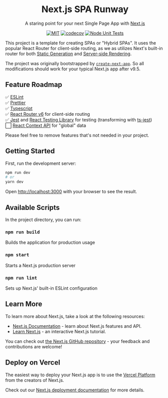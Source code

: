 <h1 align="center">Next.js SPA Runway</h1>
<div align="center">

A staring point for your next Single Page App with [Next.js](https://nextjs.org/)

[![MIT](https://img.shields.io/dub/l/vibe-d.svg?style=flat-square)](http://opensource.org/licenses/MIT)
[![codecov](https://codecov.io/gh/jeff-li/nextjs-spa-runway/branch/master/graph/badge.svg?token=qQds3epbPj)](https://codecov.io/gh/jeff-li/nextjs-spa-runway)
[![Node Unit Tests](https://github.com/jeff-li/nextjs-spa-runway/actions/workflows/unit_test.yml/badge.svg)](https://github.com/jeff-li/nextjs-spa-runway/actions/workflows/unit_test.yml)

</div>

This project is a template for creating SPAs or "Hybrid SPAs". It uses the popular React Router for client-side routing, as we as utilizes Next's built-in router for both [Static Generation](https://nextjs.org/docs/basic-features/pages#static-generation-recommended) and  [Server-side Rendering](https://nextjs.org/docs/basic-features/pages#server-side-rendering).


The project was originally bootstrapped by [`create-next-app`](https://github.com/vercel/next.js/tree/canary/packages/create-next-app). So all modifications should work for your typical Next.js app after v9.5.


## Feature Roadmap

✅ [ESLint ](https://eslint.org/)  
✅ [Prettier](https://prettier.io/)  
✅ [Typescript](https://www.typescriptlang.org/)  
✅ [React Router v6](https://reactrouter.com/) for client-side routing  
✅ [Jest](https://jestjs.io/) and [React Testing Library](https://testing-library.com/docs/react-testing-library/intro/) for testing (transforming with [ts-jest](https://kulshekhar.github.io/ts-jest/))  
⬜️ [React Context API](https://reactjs.org/docs/context.html) for "global" data  

Please feel free to remove features that's not needed in your project.


## Getting Started

First, run the development server:

```bash
npm run dev
# or
yarn dev
```

Open [http://localhost:3000](http://localhost:3000) with your browser to see the result.

## Available Scripts

In the project directory, you can run:

### `npm run build`

Builds the application for production usage<br />

### `npm start`

Starts a Next.js production server<br />

### `npm run lint`

Sets up Next.js' built-in ESLint configuration<br />

## Learn More

To learn more about Next.js, take a look at the following resources:

- [Next.js Documentation](https://nextjs.org/docs) - learn about Next.js features and API.
- [Learn Next.js](https://nextjs.org/learn) - an interactive Next.js tutorial.

You can check out [the Next.js GitHub repository](https://github.com/vercel/next.js/) - your feedback and contributions are welcome!

## Deploy on Vercel

The easiest way to deploy your Next.js app is to use the [Vercel Platform](https://vercel.com/new?utm_medium=default-template&filter=next.js&utm_source=create-next-app&utm_campaign=create-next-app-readme) from the creators of Next.js.

Check out our [Next.js deployment documentation](https://nextjs.org/docs/deployment) for more details.

